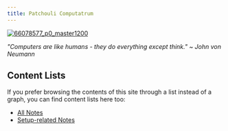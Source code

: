 ```yaml
---
title: Patchouli Computatrum
---
```


[![66078577_p0_master1200](https://user-images.githubusercontent.com/100863878/169485293-1596dad7-4ff0-4d32-b676-b77226307e90.jpg)](https://www.pixiv.net/en/artworks/66078577)


*"Computers are like humans - they do everything except think." ~ John von Neumann*

## Content Lists
If you prefer browsing the contents of this site through a list instead of a graph, you can find content lists here too:

- [All Notes](./notes)
- [Setup-related Notes](./tags/setup)

